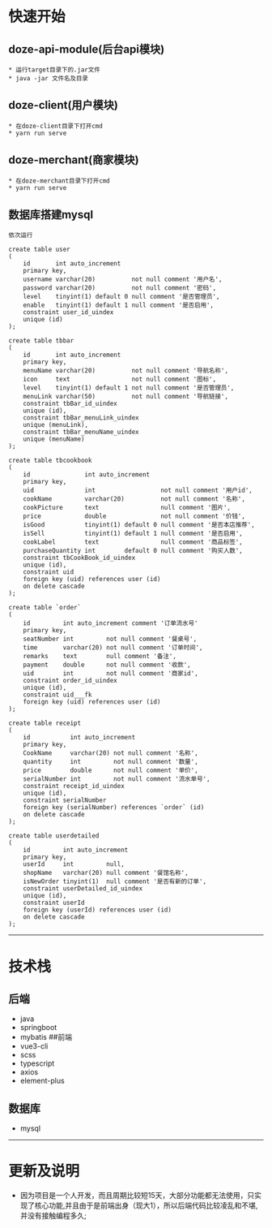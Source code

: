 # 快速开始
## doze-api-module(后台api模块)
    * 运行target目录下的.jar文件
    * java -jar 文件名及目录
## doze-client(用户模块)
    * 在doze-client目录下打开cmd
    * yarn run serve
## doze-merchant(商家模块)
    * 在doze-merchant目录下打开cmd
    * yarn run serve
## 数据库搭建mysql
    依次运行
    
    create table user
    (
        id       int auto_increment
        primary key,
        username varchar(20)          not null comment '用户名',
        password varchar(20)          not null comment '密码',
        level    tinyint(1) default 0 null comment '是否管理员',
        enable   tinyint(1) default 1 null comment '是否启用',
        constraint user_id_uindex
        unique (id)
    );

    create table tbbar
    (
        id       int auto_increment
        primary key,
        menuName varchar(20)          not null comment '导航名称',
        icon     text                 not null comment '图标',
        level    tinyint(1) default 1 not null comment '是否管理员',
        menuLink varchar(50)          not null comment '导航链接',
        constraint tbBar_id_uindex
        unique (id),
        constraint tbBar_menuLink_uindex
        unique (menuLink),
        constraint tbBar_menuName_uindex
        unique (menuName)
    );

    create table tbcookbook
    (
        id               int auto_increment
        primary key,
        uid              int                  not null comment '用户id',
        cookName         varchar(20)          not null comment '名称',
        cookPicture      text                 null comment '图片',
        price            double               not null comment '价钱',
        isGood           tinyint(1) default 0 null comment '是否本店推荐',
        isSell           tinyint(1) default 1 null comment '是否启用',
        cookLabel        text                 null comment '商品标签',
        purchaseQuantity int        default 0 null comment '购买人数',
        constraint tbCookBook_id_uindex
        unique (id),
        constraint uid
        foreign key (uid) references user (id)
        on delete cascade
    );

    create table `order`
    (
        id         int auto_increment comment '订单流水号'
        primary key,
        seatNumber int         not null comment '餐桌号',
        time       varchar(20) not null comment '订单时间',
        remarks    text        null comment '备注',
        payment    double      not null comment '收款',
        uid        int         not null comment '商家id',
        constraint order_id_uindex
        unique (id),
        constraint uid___fk
        foreign key (uid) references user (id)
    );

    create table receipt
    (
        id           int auto_increment
        primary key,
        CookName     varchar(20) not null comment '名称',
        quantity     int         not null comment '数量',
        price        double      not null comment '单价',
        serialNumber int         not null comment '流水单号',
        constraint receipt_id_uindex
        unique (id),
        constraint serialNumber
        foreign key (serialNumber) references `order` (id)
        on delete cascade
    );

    create table userdetailed
    (
        id         int auto_increment
        primary key,
        userId     int         null,
        shopName   varchar(20) null comment '餐馆名称',
        isNewOrder tinyint(1)  null comment '是否有新的订单',
        constraint userDetailed_id_uindex
        unique (id),
        constraint userId
        foreign key (userId) references user (id)
        on delete cascade
    );
  
****  
# 技术栈
## 后端
* java
* springboot
* mybatis
##前端
* vue3-cli
* scss
* typescript
* axios
* element-plus
## 数据库
* mysql

****
# 更新及说明
* 因为项目是一个人开发，而且周期比较短15天，大部分功能都无法使用，只实现了核心功能,并且由于是前端出身（现大1），所以后端代码比较凌乱和不堪,并没有接触编程多久;